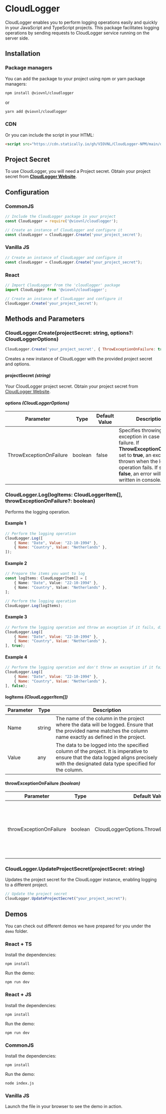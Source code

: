 # CloudLogger
CloudLogger enables you to perform logging operations easily and quickly in your JavaScript and TypeScript projects. This package facilitates logging operations by sending requests to CloudLogger service running on the server side.

## Installation
### Package managers
You can add the package to your project using npm or yarn package managers:

```bash
npm install @viovnl/cloudlogger
```
or
```bash
yarn add @viovnl/cloudlogger
```

### CDN
Or you can include the script in your HTML:
```html
<script src="https://cdn.statically.io/gh/VIOVNL/CloudLogger-NPM/main/dist/index.global.min.js"></script>
```

## Project Secret
To use CloudLogger, you will need a Project secret. Obtain your project secret from __[CloudLogger Website](https://cloudlogger.app)__.


## Configuration

### CommonJS
```js
// Include the CloudLogger package in your project
const CloudLogger = require('@viovnl/cloudlogger');

// Create an instance of CloudLogger and configure it
const cloudLogger = CloudLogger.Create('your_project_secret');
```

### Vanilla JS
```js
// Create an instance of CloudLogger and configure it
const cloudLogger = CloudLogger.Create("your_project_secret");
```

### React
```js
// Import CloudLogger from the 'cloudlogger' package
import CloudLogger from '@viovnl/cloudlogger';
```
```js
// Create an instance of CloudLogger and configure it
CloudLogger.Create('your_project_secret');
```

## Methods and Parameters

### CloudLogger.Create(projectSecret: string, options?: CloudLoggerOptions)
```js
CloudLogger.Create('your_project_secret', { ThrowExceptionOnFailure: true });
```
Creates a new instance of CloudLogger with the provided project secret and options.

#### projectSecret _(string)_
Your CloudLogger project secret. Obtain your project secret from [CloudLogger Website](https://cloudlogger.app).

#### options _(CloudLoggerOptions)_
| Parameter               | Type    | Default Value | Description                                                                                                                                                                                                            |
|-------------------------|---------|---------------|------------------------------------------------------------------------------------------------------------------------------------------------------------------------------------------------------------------------|
| ThrowExceptionOnFailure | boolean | false         | Specifies throwing an exception in case of failure. If __ThrowExceptionOnFailure__ set to __true__, an exception is thrown when the logging operation fails. If set to __false__, an error will be written in console. |

### CloudLogger.Log(logItems: CloudLoggerItem[], throwExceptionOnFailure?: boolean)
Performs the logging operation.
#### Example 1
```js
// Perform the logging operation
CloudLogger.Log([
    { Name: "Date", Value: "22-10-1994" },
    { Name: "Country", Value: "Netherlands" },
]);
```
#### Example 2
```ts
// Prepare the items you want to log
const logItems: CloudLoggerItem[] = [
    { Name: "Date", Value: "22-10-1994" },
    { Name: "Country", Value: "Netherlands" },
];

// Perform the logging operation
CloudLogger.Log(logItems);
```
#### Example 3
```js
// Perform the logging operation and throw an exception if it fails, disregarding global ThrowExceptionOnFailure setting.
CloudLogger.Log([
    { Name: "Date", Value: "22-10-1994" },
    { Name: "Country", Value: "Netherlands" },
], true);
```
#### Example 4
```js
// Perform the logging operation and don't throw an exception if it fails, disregarding global ThrowExceptionOnFailure setting.
CloudLogger.Log([
    { Name: "Date", Value: "22-10-1994" },
    { Name: "Country", Value: "Netherlands" },
], false);
```
#### logItems _(CloudLoggerItem[])_
| Parameter | Type   | Description                                                                                                                                                                              |
|-----------|--------|------------------------------------------------------------------------------------------------------------------------------------------------------------------------------------------|
| Name      | string | The name of the column in the project where the data will be logged. Ensure that the provided name matches the column name exactly as defined in the project.                            |
| Value     | any    | The data to be logged into the specified column of the project. It is imperative to ensure that the data logged aligns precisely with the designated data type specified for the column. |

#### throwExceptionOnFailure _(boolean)_
| Parameter               | Type    | Default Value                              | Description                                                                                                                                                                                                            |
|-------------------------|---------|--------------------------------------------|------------------------------------------------------------------------------------------------------------------------------------------------------------------------------------------------------------------------|
| throwExceptionOnFailure | boolean | CloudLoggerOptions.ThrowExceptionOnFailure | Specifies throwing an exception in case of failure. If __throwExceptionOnFailure__ set to __true__, an exception is thrown when the logging operation fails. If set to __false__, an error will be written in console. |


### CloudLogger.UpdateProjectSecret(projectSecret: string)
Updates the project secret for the CloudLogger instance, enabling logging to a different project.

```ts
// Update the project secret
CloudLogger.UpdateProjectSecret("your_project_secret");
```


## Demos
You can check out different demos we have prepared for you under the `demo` folder.
### React + TS
Install the dependencies:
```
npm install
````
Run the demo:
````
npm run dev
````

### React + JS
Install the dependencies:
```
npm install
````
Run the demo:
````
npm run dev
````
### CommonJS
Install the dependencies:
```
npm install
````
Run the demo:
````
node index.js
````

### Vanilla JS
Launch the file in your browser to see the demo in action.